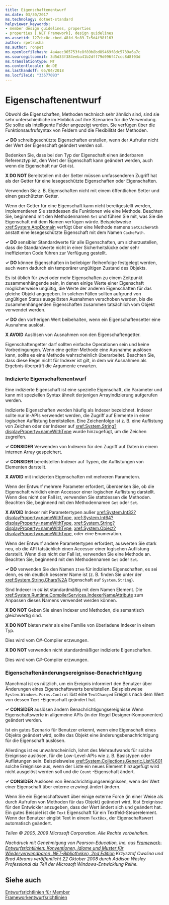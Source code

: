 ```yaml
---
title: Eigenschaftenentwurf
ms.date: 03/30/2017
ms.technology: dotnet-standard
helpviewer_keywords:
- member design guidelines, properties
- properties [.NET Framework], design guidelines
ms.assetid: 127cbc0c-cbed-48fd-9c89-7c5d4f98f163
author: rpetrusha
ms.author: ronpet
ms.openlocfilehash: 4a4aec965753fe8f89b8bd89469f8dc5739a6a7c
ms.sourcegitcommit: 3d5d33f384eeba41b2dff79d096f47ccc8d8f03d
ms.translationtype: MT
ms.contentlocale: de-DE
ms.lasthandoff: 05/04/2018
ms.locfileid: "33577093"
---
```

# <a name="property-design"></a>Eigenschaftenentwurf
Obwohl die Eigenschaften, Methoden technisch sehr ähnlich sind, sind sie sehr unterschiedliche im Hinblick auf ihre Szenarien für die Verwendung. Sie sollte als intelligente Felder angezeigt werden. Sie verfügen über die Funktionsaufrufsyntax von Feldern und die Flexibilität der Methoden.  
  
 **✓ DO** schreibgeschützte Eigenschaften erstellen, wenn der Aufrufer nicht der Wert der Eigenschaft geändert werden soll.  
  
 Bedenken Sie, dass bei den Typ der Eigenschaft einen änderbaren Referenztyp ist, den Wert der Eigenschaft kann geändert werden, auch wenn die Eigenschaft nur Get-ist.  
  
 **X DO NOT** Bereitstellen mit der Setter müssen umfassenderen Zugriff hat als der Getter für eine lesegeschützte Eigenschaften oder Eigenschaften.  
  
 Verwenden Sie z. B. Eigenschaften nicht mit einem öffentlichen Setter und einen geschützten Getter.  
  
 Wenn der Getter für eine Eigenschaft kann nicht bereitgestellt werden, implementieren Sie stattdessen die Funktionen wie eine Methode. Beachten Sie, beginnend mit den Methodennamen `Set` und führen Sie mit, was Sie die Eigenschaft mit dem Namen verfügen würde. Beispielsweise <xref:System.AppDomain> verfügt über eine Methode namens `SetCachePath` anstatt eine lesegeschützte Eigenschaft mit dem Namen `CachePath`.  
  
 **✓ DO** sensibler Standardwerte für alle Eigenschaften, um sicherzustellen, dass die Standardwerte nicht in einer Sicherheitslücke oder sehr ineffizienten Code führen zur Verfügung gestellt.  
  
 **✓ DO** können Eigenschaften in beliebiger Reihenfolge festgelegt werden, auch wenn dadurch ein temporärer ungültigen Zustand des Objekts.  
  
 Es ist üblich für zwei oder mehr Eigenschaften zu einem Zeitpunkt zusammenhängende sein, in denen einige Werte einer Eigenschaft möglicherweise ungültig, die Werte der anderen Eigenschaften für das gleiche Objekt angegeben. In solchen Fällen sollten aufgrund von ungültigen Status ausgelösten Ausnahmen verschoben werden, bis die zusammenhängenden Eigenschaften zusammen tatsächlich vom Objekt verwendet werden.  
  
 **✓ DO** den vorherigen Wert beibehalten, wenn ein Eigenschaftensetter eine Ausnahme auslöst.  
  
 **X AVOID** Auslösen von Ausnahmen von den Eigenschaftengetter.  
  
 Eigenschaftengetter darf sollten einfache Operationen sein und keine Vorbedingungen. Wenn eine getter-Methode eine Ausnahme auslösen kann, sollte es eine Methode wahrscheinlich überarbeitet. Beachten Sie, dass diese Regel nicht für Indexer ist gilt, in dem wir Ausnahmen als Ergebnis überprüft die Argumente erwarten.  
  
### <a name="indexed-property-design"></a>Indizierte Eigenschaftenentwurf  
 Eine indizierte Eigenschaft ist eine spezielle Eigenschaft, die Parameter und kann mit speziellen Syntax ähnelt derjenigen Arrayindizierung aufgerufen werden.  
  
 Indizierte Eigenschaften werden häufig als Indexer bezeichnet. Indexer sollte nur in-APIs verwendet werden, die Zugriff auf Elemente in einer logischen Auflistung bereitstellen. Eine Zeichenfolge ist z. B. eine Auflistung von Zeichen oder der Indexer auf <xref:System.String?displayProperty=nameWithType> wurde hinzugefügt, um die Zeichen zugreifen.  
  
 **✓ CONSIDER** Verwenden von Indexern für den Zugriff auf Daten in einem internen Array gespeichert.  
  
 **✓ CONSIDER** bereitstellen Indexer auf Typen, die Auflistungen von Elementen darstellt.  
  
 **X AVOID** mit indizierten Eigenschaften mit mehreren Parametern.  
  
 Wenn der Entwurf mehrere Parameter erfordert, überdenken Sie, ob die Eigenschaft wirklich einen Accessor einer logischen Auflistung darstellt. Wenn dies nicht der Fall ist, verwenden Sie stattdessen die Methoden. Beachten Sie, beginnend mit den Methodennamen `Get` oder `Set`.  
  
 **X AVOID** Indexer mit Parametertypen außer <xref:System.Int32?displayProperty=nameWithType>, <xref:System.Int64?displayProperty=nameWithType>, <xref:System.String?displayProperty=nameWithType>, <xref:System.Object?displayProperty=nameWithType>, oder eine Enumeration.  
  
 Wenn der Entwurf andere Parametertypen erfordert, auswerten Sie stark neu, ob die API tatsächlich einen Accessor einer logischen Auflistung darstellt. Wenn dies nicht der Fall ist, verwenden Sie eine Methode an. Beachten Sie, beginnend mit den Methodennamen `Get` oder `Set`.  
  
 **✓ DO** verwenden Sie den Namen `Item` für indizierte Eigenschaften, es sei denn, es ein deutlich besserer Name ist (z. B. finden Sie unter der <xref:System.String.Chars%2A> Eigenschaft auf `System.String`).  
  
 Sind Indexer in c# ist standardmäßig mit dem Namen Element. Die <xref:System.Runtime.CompilerServices.IndexerNameAttribute> zum Anpassen dieses Namens verwendet werden können.  
  
 **X DO NOT** Geben Sie einen Indexer und Methoden, die semantisch gleichwertig sind.  
  
 **X DO NOT** bieten mehr als eine Familie von überladene Indexer in einem Typ.  
  
 Dies wird vom C#-Compiler erzwungen.  
  
 **X DO NOT** verwenden nicht standardmäßiger indizierte Eigenschaften.  
  
 Dies wird vom C#-Compiler erzwungen.  
  
### <a name="property-change-notification-events"></a>Eigenschaftenänderungsereignisse-Benachrichtigung  
 Manchmal ist es nützlich, um ein Ereignis informiert den Benutzer über Änderungen eines Eigenschaftswerts bereitstellen. Beispielsweise `System.Windows.Forms.Control` löst eine `TextChanged` Ereignis nach dem Wert von dessen `Text` -Eigenschaft geändert hat.  
  
 **✓ CONSIDER** auslösen ändern Benachrichtigungsereignisse Wenn Eigenschaftswerte in allgemeine APIs (in der Regel Designer-Komponenten) geändert werden.  
  
 Ist ein gutes Szenario für Benutzer erkennt, wenn eine Eigenschaft eines Objekts geändert wird, sollte das Objekt eine änderungsbenachrichtigung für die Eigenschaft auslösen.  
  
 Allerdings ist es unwahrscheinlich, lohnt des Mehraufwands für solche Ereignisse auslösen, für die Low-Level-APIs wie z. B. Basistypen oder Auflistungen sein. Beispielsweise <xref:System.Collections.Generic.List%601> solche Ereignisse aus, wenn der Liste ein neues Element hinzugefügt wird nicht ausgelöst werden soll und die `Count` -Eigenschaft ändert.  
  
 **✓ CONSIDER** Auslösen von Benachrichtigungsereignissen, wenn der Wert einer Eigenschaft über externe erzwingt ändert ändern.  
  
 Wenn Sie ein Eigenschaftswert über einige externe Force (in einer Weise als durch Aufrufen von Methoden für das Objekt) geändert wird, löst Ereignisse für den Entwickler anzugeben, dass der Wert ändert sich und geändert hat. Ein gutes Beispiel ist die `Text` Eigenschaft für ein Textfeld-Steuerelement. Wenn der Benutzer eingibt Text in einem `TextBox`, der Eigenschaftswert automatisch geändert.  
  
 *Teilen © 2005, 2009 Microsoft Corporation. Alle Rechte vorbehalten.*  
  
 *Nachdruck mit Genehmigung von Pearson-Education, Inc. aus [Framework-Entwurfsrichtlinien: Konventionen, Idiome und Muster für Wiederverwendbaren .NET-Bibliotheken, 2nd Edition](https://www.informit.com/store/framework-design-guidelines-conventions-idioms-and-9780321545619) Krzysztof Cwalina und Brad Abrams veröffentlicht 22 Oktober 2008 durch Addison Wesley Professional als Teil der Microsoft Windows-Entwicklung Reihe.*  
  
## <a name="see-also"></a>Siehe auch  
 [Entwurfsrichtlinien für Member](../../../docs/standard/design-guidelines/member.md)  
 [Frameworkentwurfsrichtlinien](../../../docs/standard/design-guidelines/index.md)
